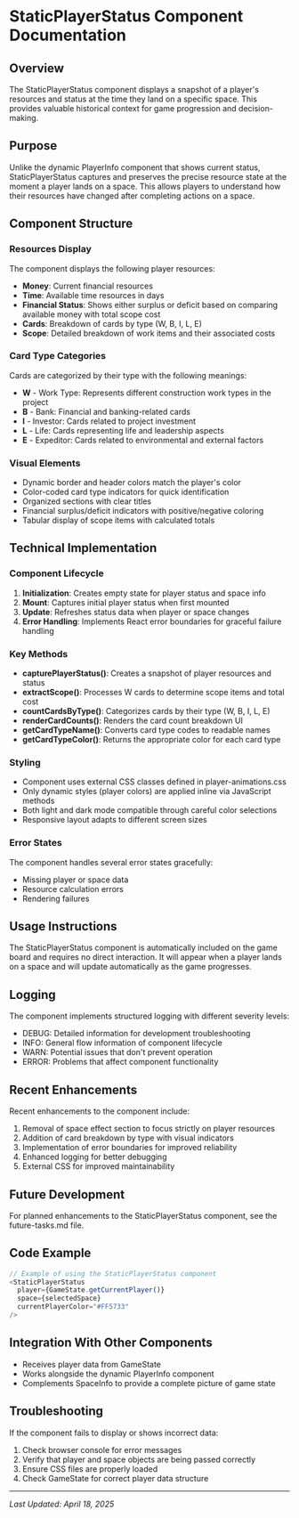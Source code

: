 # StaticPlayerStatus Component Documentation

## Overview

The StaticPlayerStatus component displays a snapshot of a player's resources and status at the time they land on a specific space. This provides valuable historical context for game progression and decision-making.

## Purpose

Unlike the dynamic PlayerInfo component that shows current status, StaticPlayerStatus captures and preserves the precise resource state at the moment a player lands on a space. This allows players to understand how their resources have changed after completing actions on a space.

## Component Structure

### Resources Display

The component displays the following player resources:
- **Money**: Current financial resources
- **Time**: Available time resources in days
- **Financial Status**: Shows either surplus or deficit based on comparing available money with total scope cost
- **Cards**: Breakdown of cards by type (W, B, I, L, E)
- **Scope**: Detailed breakdown of work items and their associated costs

### Card Type Categories

Cards are categorized by their type with the following meanings:
- **W** - Work Type: Represents different construction work types in the project
- **B** - Bank: Financial and banking-related cards
- **I** - Investor: Cards related to project investment
- **L** - Life: Cards representing life and leadership aspects
- **E** - Expeditor: Cards related to environmental and external factors

### Visual Elements

- Dynamic border and header colors match the player's color
- Color-coded card type indicators for quick identification
- Organized sections with clear titles
- Financial surplus/deficit indicators with positive/negative coloring
- Tabular display of scope items with calculated totals

## Technical Implementation

### Component Lifecycle

1. **Initialization**: Creates empty state for player status and space info
2. **Mount**: Captures initial player status when first mounted
3. **Update**: Refreshes status data when player or space changes
4. **Error Handling**: Implements React error boundaries for graceful failure handling

### Key Methods

- **capturePlayerStatus()**: Creates a snapshot of player resources and status
- **extractScope()**: Processes W cards to determine scope items and total cost
- **countCardsByType()**: Categorizes cards by their type (W, B, I, L, E)
- **renderCardCounts()**: Renders the card count breakdown UI
- **getCardTypeName()**: Converts card type codes to readable names
- **getCardTypeColor()**: Returns the appropriate color for each card type

### Styling

- Component uses external CSS classes defined in player-animations.css
- Only dynamic styles (player colors) are applied inline via JavaScript methods
- Both light and dark mode compatible through careful color selections
- Responsive layout adapts to different screen sizes

### Error States

The component handles several error states gracefully:
- Missing player or space data
- Resource calculation errors
- Rendering failures

## Usage Instructions

The StaticPlayerStatus component is automatically included on the game board and requires no direct interaction. It will appear when a player lands on a space and will update automatically as the game progresses.

## Logging

The component implements structured logging with different severity levels:
- DEBUG: Detailed information for development troubleshooting
- INFO: General flow information of component lifecycle
- WARN: Potential issues that don't prevent operation
- ERROR: Problems that affect component functionality

## Recent Enhancements

Recent enhancements to the component include:
1. Removal of space effect section to focus strictly on player resources
2. Addition of card breakdown by type with visual indicators
3. Implementation of error boundaries for improved reliability
4. Enhanced logging for better debugging
5. External CSS for improved maintainability

## Future Development

For planned enhancements to the StaticPlayerStatus component, see the future-tasks.md file.

## Code Example

```javascript
// Example of using the StaticPlayerStatus component
<StaticPlayerStatus 
  player={GameState.getCurrentPlayer()} 
  space={selectedSpace}
  currentPlayerColor="#FF5733"
/>
```

## Integration With Other Components

- Receives player data from GameState
- Works alongside the dynamic PlayerInfo component
- Complements SpaceInfo to provide a complete picture of game state

## Troubleshooting

If the component fails to display or shows incorrect data:
1. Check browser console for error messages
2. Verify that player and space objects are being passed correctly
3. Ensure CSS files are properly loaded
4. Check GameState for correct player data structure

---

*Last Updated: April 18, 2025*